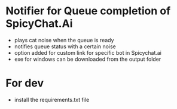 # Notifier for Queue completion of SpicyChat.Ai
- plays cat noise when the queue is ready
- notifies queue status with a certain noise
- option added for custom link for specific bot in Spicychat.ai
- exe for windows can be downloaded from the output folder
# For dev
- install the requirements.txt file
